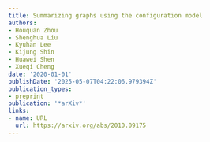 ```yaml
---
title: Summarizing graphs using the configuration model
authors:
- Houquan Zhou
- Shenghua Liu
- Kyuhan Lee
- Kijung Shin
- Huawei Shen
- Xueqi Cheng
date: '2020-01-01'
publishDate: '2025-05-07T04:22:06.979394Z'
publication_types:
- preprint
publication: '*arXiv*'
links:
- name: URL
  url: https://arxiv.org/abs/2010.09175
---
```

